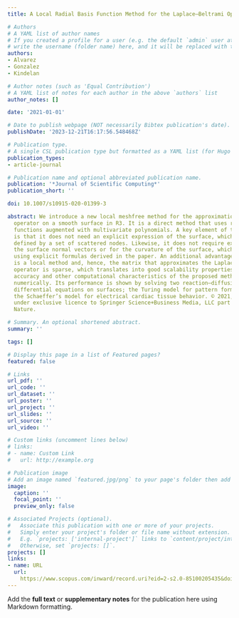 ```yaml
---
title: A Local Radial Basis Function Method for the Laplace–Beltrami Operator

# Authors
# A YAML list of author names
# If you created a profile for a user (e.g. the default `admin` user at `content/authors/admin/`), 
# write the username (folder name) here, and it will be replaced with their full name and linked to their profile.
authors:
- Alvarez
- Gonzalez
- Kindelan

# Author notes (such as 'Equal Contribution')
# A YAML list of notes for each author in the above `authors` list
author_notes: []

date: '2021-01-01'

# Date to publish webpage (NOT necessarily Bibtex publication's date).
publishDate: '2023-12-21T16:17:56.548468Z'

# Publication type.
# A single CSL publication type but formatted as a YAML list (for Hugo requirements).
publication_types:
- article-journal

# Publication name and optional abbreviated publication name.
publication: '*Journal of Scientific Computing*'
publication_short: ''

doi: 10.1007/s10915-020-01399-3

abstract: We introduce a new local meshfree method for the approximation of the Laplace–Beltrami
  operator on a smooth surface in R3. It is a direct method that uses radial basis
  functions augmented with multivariate polynomials. A key element of this method
  is that it does not need an explicit expression of the surface, which can be simply
  defined by a set of scattered nodes. Likewise, it does not require expressions for
  the surface normal vectors or for the curvature of the surface, which are approximated
  using explicit formulas derived in the paper. An additional advantage is that it
  is a local method and, hence, the matrix that approximates the Laplace–Beltrami
  operator is sparse, which translates into good scalability properties. The convergence,
  accuracy and other computational characteristics of the proposed method are studied
  numerically. Its performance is shown by solving two reaction–diffusion partial
  differential equations on surfaces; the Turing model for pattern formation, and
  the Schaeffer’s model for electrical cardiac tissue behavior. © 2021, The Author(s),
  under exclusive licence to Springer Science+Business Media, LLC part of Springer
  Nature.

# Summary. An optional shortened abstract.
summary: ''

tags: []

# Display this page in a list of Featured pages?
featured: false

# Links
url_pdf: ''
url_code: ''
url_dataset: ''
url_poster: ''
url_project: ''
url_slides: ''
url_source: ''
url_video: ''

# Custom links (uncomment lines below)
# links:
# - name: Custom Link
#   url: http://example.org

# Publication image
# Add an image named `featured.jpg/png` to your page's folder then add a caption below.
image:
  caption: ''
  focal_point: ''
  preview_only: false

# Associated Projects (optional).
#   Associate this publication with one or more of your projects.
#   Simply enter your project's folder or file name without extension.
#   E.g. `projects: ['internal-project']` links to `content/project/internal-project/index.md`.
#   Otherwise, set `projects: []`.
projects: []
links:
- name: URL
  url: 
    https://www.scopus.com/inward/record.uri?eid=2-s2.0-85100205435&doi=10.1007%2fs10915-020-01399-3&partnerID=40&md5=58fff02a030d4bcd72652ba5b761a9ff
---
```


Add the **full text** or **supplementary notes** for the publication here using Markdown formatting.
